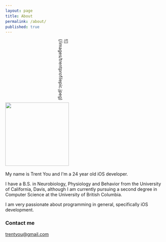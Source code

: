 ```yaml
---
layout: page
title: About
permalink: /about/
published: true
---
```



<div style="text-align:left; height:200px; width:200px; ms-transform: rotate(90deg); -webkit-transform: rotate(90deg); transform: rotate(90deg); border-radius:25px" markdown="1"> 
![](/images/trentprofilepic.jpeg)
</div>

<img src="http://trentyou.github.io/images/trentprofilepic.jpeg" style="height:200px; width:200px">

My name is Trent You and I'm a 24 year old iOS developer.

I have a B.S. in Neurobiology, Physiology and Behavior from the University of California, Davis, although I am currently pursuing a second degree in Computer Science at the University of British Columbia. 

I am very passionate about programming in general, specifically iOS development. 


### Contact me

[trentyou@gmail.com](mailto:trentyou@gmail.com)
